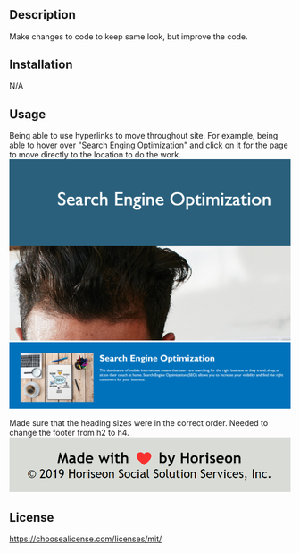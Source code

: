 # <HoriSEOn-Challenge-1>

## Description

Make changes to code to keep same look, but improve the code.

## Installation

N/A

## Usage

Being able to use hyperlinks to move throughout site.  For example, being able to hover over "Search Enging Optimization" and click on it for the page to move directly to the location to do the work.  
![alt text](assets/images/SEO%20example.png)
![alt text](assets/images/SEO%20directed.png)

Made sure that the heading sizes were in the correct order.  Needed to change the footer from h2 to h4. 
![alt text](assets/images/Footer.png)

## License

https://choosealicense.com/licenses/mit/